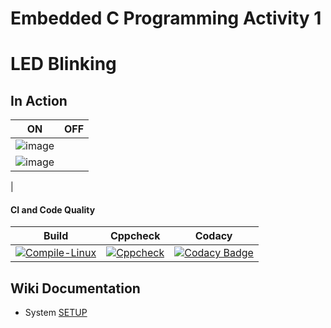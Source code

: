 # Embedded C Programming Activity 1

# LED Blinking 

## In Action

|ON|OFF|
|:--:|:--:|
|![image](https://user-images.githubusercontent.com/80762665/115953089-1de78b80-a507-11eb-9ed5-b9789ecd1e4b.png)
| ![image](https://user-images.githubusercontent.com/80762665/115953129-3d7eb400-a507-11eb-8121-c0abc078c73e.png)
|

#### CI and Code Quality

|Build|Cppcheck|Codacy|
|:--:|:--:|:--:|
|[![Compile-Linux](https://github.com/Bharathgopal/Emb-C/actions/workflows/Compile.yml/badge.svg)](https://github.com/Bharathgopal/Emb-C/actions/workflows/Compile.yml)|[![Cppcheck](https://github.com/Bharathgopal/Emb-C/actions/workflows/CodeQulaity.yml/badge.svg)](https://github.com/Bharathgopal/Emb-C/actions/workflows/CodeQulaity.yml)|[![Codacy Badge](https://app.codacy.com/project/badge/Grade/643b7ca2b2dc4daba1e700c216bb87d9)](https://www.codacy.com/gh/Bharathgopal/Emb-C/dashboard?utm_source=github.com&amp;utm_medium=referral&amp;utm_content=Bharathgopal/Emb-C&amp;utm_campaign=Badge_Grade)|

## Wiki Documentation
* System [SETUP](https://github.com/Bharathgopal/Emb-C/wiki)
